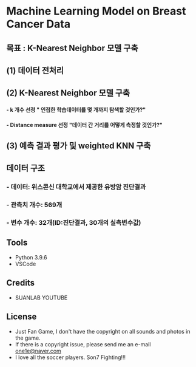 # Machine Learning Model on Breast Cancer Data

## 목표 : K-Nearest Neighbor 모델 구축
## (1) 데이터 전처리 
## (2) K-Nearest Neighbor 모델 구축 
#### - k 개수 선정 " 인접한 학습데이터를 몇 개까지 탐색할 것인가?"
#### - Distance measure 선정 "데이터 간 거리를 어떻게 측정할 것인가?" 
## (3) 예측 결과 평가 및 weighted KNN 구축 
  
## 데이터 구조
### - 데이터: 위스콘신 대학교에서 제공한 유방암 진단결과
### - 관측치 개수: 569개
### - 변수 개수: 32개(ID:진단결과, 30개의 실측변수값)






## Tools

- Python 3.9.6
- VSCode

## Credits

- SUANLAB YOUTUBE 

## License
- Just Fan Game, I don't have the copyright on all sounds and photos in the game.
- If there is a copyright issue, please send me an e-mail one1e@naver.com 
- I love all the soccer players. Son7 Fighting!!!
